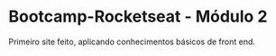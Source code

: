 # Bootcamp-Rocketseat - Módulo 2
Primeiro site feito, aplicando conhecimentos básicos de front end.
